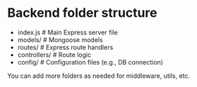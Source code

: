 # Backend folder structure

- index.js # Main Express server file
- models/ # Mongoose models
- routes/ # Express route handlers
- controllers/ # Route logic
- config/ # Configuration files (e.g., DB connection)

You can add more folders as needed for middleware, utils, etc.
